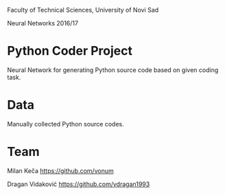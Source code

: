 Faculty of Technical Sciences, University of Novi Sad

Neural Networks 2016/17

# Python Coder Project

Neural Network for generating Python source code based on given coding task. 

# Data

Manually collected Python source codes.

# Team

Milan Keča https://github.com/vonum

Dragan Vidaković https://github.com/vdragan1993

